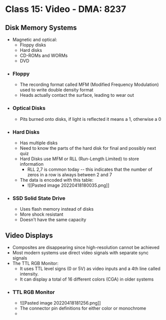 # Class 15: Video - DMA: 8237
## Disk Memory Systems
- Magnetic and optical:
	- Floppy disks
	- Hard disks
	- CD-ROMs and WORMs
	- DVD
- ### Floppy
	- The recording format called MFM (Modified Frequency Modulation) used to write double density format
	- Heads actually contact the surface, leading to wear out
- ### Optical Disks
	- Pits burned onto disks, if light is reflected it means a 1, otherwise a 0
- ### Hard Disks
	- Has multiple disks
	- Need to know the parts of the hard disk for final and possibly next quiz
	- Hard Disks use MFM or RLL (Run-Length Limited) to store information
		- RLL 2,7 is common today -- this indicates that the number of zeros in a row is always between 2 and 7
	- The data is encoded with this table:
		- ![[Pasted image 20220418180035.png]]
- ### SSD Solid State Drive
	- Uses flash memory instead of disks
	- More shock resistant
	- Doesn't have the same capacity
## Video Displays
- Composites are disappearing since high-resolution cannot be achieved
- Most modern systems use direct video signals with separate sync signals
- The TTL RGB Monitor:
	- It uses TTL level signs (0 or 5V) as video inputs and a 4th line called intensity.
	- It can display a total of 16 different colors (CGA) in older systems
- ### TTL RGB Monitor
	- ![[Pasted image 20220418181256.png]]
	- The connector pin definitions for either color or monochrome
	- 